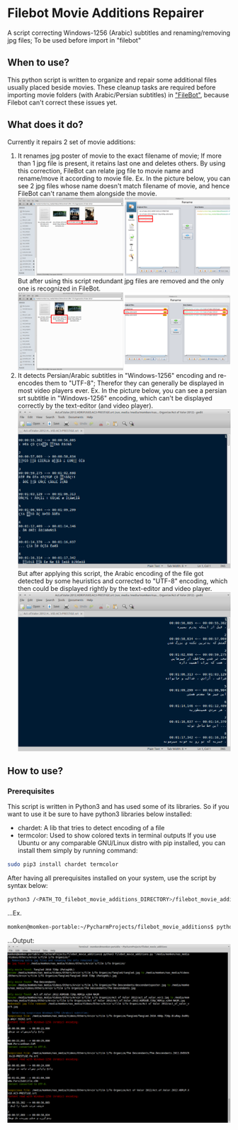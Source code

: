 # Filebot Movie Additions Repairer
A script correcting Windows-1256 (Arabic) subtitles and renaming/removing jpg files; To be used before import in "filebot"

## When to use?
This python script is written to organize and repair some additional files usually placed beside movies. These cleanup tasks are required before importing movie folders (with Arabic/Persian subtitles) in ["FileBot"](http://www.filebot.net/), because Filebot can't correct these issues yet.

## What does it do?
Currently it repairs 2 set of movie additions:

1. It renames jpg poster of movie to the exact filename of movie; If more than 1 jpg file is present, it retains last one and deletes others. By using this correction, FileBot can relate jpg file to movie name and rename/move it according to movie file.
   Ex. In the picture below, you can see 2 jpg files whose name doesn't match filename of movie, and hence FileBot can't raname them alongside the movie.
![jpgs_before_script](./readme_pics/jpgs_before_script.png "Jpgs before script")
   But after using this script redundant jpg files are removed and the only one is recognized in FileBot.
![jpgs_after_script](./readme_pics/jpgs_after_script.png "Jpgs after script")
2. It detects Persian/Arabic subtitles in "Windows-1256" encoding and re-encodes them to "UTF-8"; Therefor they can generally be displayed in most video players ever.
   Ex. In the picture below, you can see a persian srt subtitle in "Windows-1256" encoding, which can't be displayed correctly by the text-editor (and video player).
![srt_windows-1256_before_script](./readme_pics/srt_windows-1256_before_script.png "Srt Windows-1256 before script")
   But after applying this script, the Arabic encoding of the file got detected by some heuristics and corrected to "UTF-8" encoding, which then could be displayed rightly by the text-editor and video player.
![srt_utf-8_after_script](./readme_pics/srt_utf-8_after_script.png "Srt UTF-8 after script")

## How to use?
### Prerequisites
This script is written in Python3 and has used some of its libraries. So if you want to use it be sure to have python3 libraries below installed:
* chardet: A lib that tries to detect encoding of a file
* termcolor: Used to show colored texts in terminal outputs
If you use Ubuntu or any comparable GNU/Linux distro with pip installed, you can install them simply by running command:
```bash
sudo pip3 install chardet termcolor
```

After having all prerequisites installed on your system, use the script by syntax below:
```bash
python3 /<PATH_TO_filebot_movie_additions_DIRECTORY>/filebot_movie_additions.py <PATH_TO_FOLDER_OF_MOVIES>
```
...Ex.
```bash
momken@momken-portable:~/PycharmProjects/filebot_movie_additions$ python3 filebot_movie_additions.py "/media/momken/nas_media/Videos/Others/Arvin's/film 1/To Organize/"
```
...Output:
![ex_output](./readme_pics/example_output.png "Example output")

